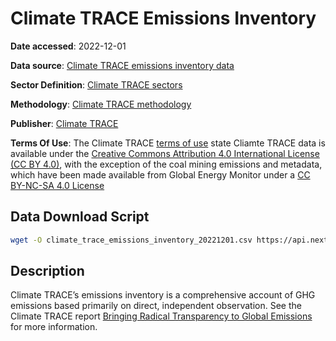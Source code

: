 # Climate TRACE Emissions Inventory

**Date accessed**: 2022-12-01

**Data source**: [Climate TRACE emissions inventory data](https://climatetrace.org/inventory)

**Sector Definition**: [Climate TRACE sectors](https://climatetrace.org/explore)

**Methodology**: [Climate TRACE methodology](https://climatetrace.org/downloads)

**Publisher**: [Climate TRACE](https://climatetrace.org/)

**Terms Of Use**: The Climate TRACE [terms of use](https://climatetrace.org/tos) state Cliamte TRACE data is available under the [Creative Commons Attribution 4.0 International License (CC BY 4.0)](https://creativecommons.org/licenses/by/4.0/), with the exception of the coal mining emissions and metadata, which have been made available from Global Energy Monitor under a [CC BY-NC-SA 4.0 License](https://creativecommons.org/licenses/by-nc-sa/4.0/deed.ml)

## Data Download Script
```sh
wget -O climate_trace_emissions_inventory_20221201.csv https://api.next.climatetrace.org/v3/emissions/timeseries/sectors\?since\=2015\&to\=2021\&download\=csv\&combined\=false
```

## Description
Climate TRACE’s emissions inventory is a comprehensive account of GHG emissions based primarily on direct, independent observation. See the Climate TRACE report [Bringing Radical Transparency to Global Emissions](https://www.climatetrace.org/public/papers/2021/ClimateTRACE_BringingRadicalTransparencytoGlobalEmissions_FullReport.pdf) for more information.